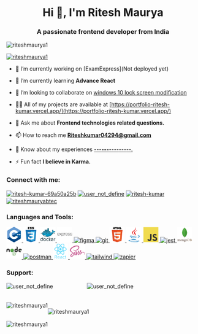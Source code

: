 <h1 align="center">Hi 👋, I'm Ritesh Maurya</h1>
<h3 align="center">A passionate frontend developer from India</h3>

<p align="left"> <img src="https://komarev.com/ghpvc/?username=riteshmaurya1&label=Profile%20views&color=0e75b6&style=flat" alt="riteshmaurya1" /> </p>

<p align="left"> <a href="https://github.com/ryo-ma/github-profile-trophy"><img src="https://github-profile-trophy.vercel.app/?username=riteshmaurya1" alt="riteshmaurya1" /></a> </p>

- 🔭 I’m currently working on [ExamExpress](Not deployed yet)

- 🌱 I’m currently learning **Advance React**

- 👯 I’m looking to collaborate on [windows 10 lock screen modification](---**---**---**---)

- 👨‍💻 All of my projects are available at [https://portfolio-ritesh-kumar.vercel.app/](https://portfolio-ritesh-kumar.vercel.app/)

- 💬 Ask me about **Frontend technologies related questions.**

- 📫 How to reach me **Riteshkumar04294@gmail.com**

- 📄 Know about my experiences [---**---**----*---*--.](---**---**----*---*--.)

- ⚡ Fun fact **I believe in Karma.**

<h3 align="left">Connect with me:</h3>
<p align="left">
<a href="https://linkedin.com/in/ritesh-kumar-69a50a25b" target="blank"><img align="center" src="https://raw.githubusercontent.com/rahuldkjain/github-profile-readme-generator/master/src/images/icons/Social/linked-in-alt.svg" alt="ritesh-kumar-69a50a25b" height="30" width="40" /></a>
<a href="https://instagram.com/user_not_define" target="blank"><img align="center" src="https://raw.githubusercontent.com/rahuldkjain/github-profile-readme-generator/master/src/images/icons/Social/instagram.svg" alt="user_not_define" height="30" width="40" /></a>
<a href="https://www.leetcode.com/ritesh-kumar" target="blank"><img align="center" src="https://raw.githubusercontent.com/rahuldkjain/github-profile-readme-generator/master/src/images/icons/Social/leet-code.svg" alt="ritesh-kumar" height="30" width="40" /></a>
<a href="https://auth.geeksforgeeks.org/user/riteshmauryabtec" target="blank"><img align="center" src="https://raw.githubusercontent.com/rahuldkjain/github-profile-readme-generator/master/src/images/icons/Social/geeks-for-geeks.svg" alt="riteshmauryabtec" height="30" width="40" /></a>
</p>

<h3 align="left">Languages and Tools:</h3>
<p align="left"> <a href="https://www.w3schools.com/cpp/" target="_blank" rel="noreferrer"> <img src="https://raw.githubusercontent.com/devicons/devicon/master/icons/cplusplus/cplusplus-original.svg" alt="cplusplus" width="40" height="40"/> </a> <a href="https://www.w3schools.com/css/" target="_blank" rel="noreferrer"> <img src="https://raw.githubusercontent.com/devicons/devicon/master/icons/css3/css3-original-wordmark.svg" alt="css3" width="40" height="40"/> </a> <a href="https://www.docker.com/" target="_blank" rel="noreferrer"> <img src="https://raw.githubusercontent.com/devicons/devicon/master/icons/docker/docker-original-wordmark.svg" alt="docker" width="40" height="40"/> </a> <a href="https://expressjs.com" target="_blank" rel="noreferrer"> <img src="https://raw.githubusercontent.com/devicons/devicon/master/icons/express/express-original-wordmark.svg" alt="express" width="40" height="40"/> </a> <a href="https://www.figma.com/" target="_blank" rel="noreferrer"> <img src="https://www.vectorlogo.zone/logos/figma/figma-icon.svg" alt="figma" width="40" height="40"/> </a> <a href="https://git-scm.com/" target="_blank" rel="noreferrer"> <img src="https://www.vectorlogo.zone/logos/git-scm/git-scm-icon.svg" alt="git" width="40" height="40"/> </a> <a href="https://www.w3.org/html/" target="_blank" rel="noreferrer"> <img src="https://raw.githubusercontent.com/devicons/devicon/master/icons/html5/html5-original-wordmark.svg" alt="html5" width="40" height="40"/> </a> <a href="https://www.java.com" target="_blank" rel="noreferrer"> <img src="https://raw.githubusercontent.com/devicons/devicon/master/icons/java/java-original.svg" alt="java" width="40" height="40"/> </a> <a href="https://developer.mozilla.org/en-US/docs/Web/JavaScript" target="_blank" rel="noreferrer"> <img src="https://raw.githubusercontent.com/devicons/devicon/master/icons/javascript/javascript-original.svg" alt="javascript" width="40" height="40"/> </a> <a href="https://jestjs.io" target="_blank" rel="noreferrer"> <img src="https://www.vectorlogo.zone/logos/jestjsio/jestjsio-icon.svg" alt="jest" width="40" height="40"/> </a> <a href="https://www.mongodb.com/" target="_blank" rel="noreferrer"> <img src="https://raw.githubusercontent.com/devicons/devicon/master/icons/mongodb/mongodb-original-wordmark.svg" alt="mongodb" width="40" height="40"/> </a> <a href="https://nodejs.org" target="_blank" rel="noreferrer"> <img src="https://raw.githubusercontent.com/devicons/devicon/master/icons/nodejs/nodejs-original-wordmark.svg" alt="nodejs" width="40" height="40"/> </a> <a href="https://postman.com" target="_blank" rel="noreferrer"> <img src="https://www.vectorlogo.zone/logos/getpostman/getpostman-icon.svg" alt="postman" width="40" height="40"/> </a> <a href="https://reactjs.org/" target="_blank" rel="noreferrer"> <img src="https://raw.githubusercontent.com/devicons/devicon/master/icons/react/react-original-wordmark.svg" alt="react" width="40" height="40"/> </a> <a href="https://sass-lang.com" target="_blank" rel="noreferrer"> <img src="https://raw.githubusercontent.com/devicons/devicon/master/icons/sass/sass-original.svg" alt="sass" width="40" height="40"/> </a> <a href="https://tailwindcss.com/" target="_blank" rel="noreferrer"> <img src="https://www.vectorlogo.zone/logos/tailwindcss/tailwindcss-icon.svg" alt="tailwind" width="40" height="40"/> </a> <a href="https://zapier.com" target="_blank" rel="noreferrer"> <img src="https://www.vectorlogo.zone/logos/zapier/zapier-icon.svg" alt="zapier" width="40" height="40"/> </a> </p>

<h3 align="left">Support:</h3>
<p><a href="https://www.buymeacoffee.com/user_not_define"> <img align="left" src="https://cdn.buymeacoffee.com/buttons/v2/default-yellow.png" height="50" width="210" alt="user_not_define" /></a><a href="https://ko-fi.com/user_not_define"> <img align="left" src="https://cdn.ko-fi.com/cdn/kofi3.png?v=3" height="50" width="210" alt="user_not_define" /></a></p><br><br>

<p><img align="left" src="https://github-readme-stats.vercel.app/api/top-langs?username=riteshmaurya1&show_icons=true&locale=en&layout=compact" alt="riteshmaurya1" /></p>

<p>&nbsp;<img align="center" src="https://github-readme-stats.vercel.app/api?username=riteshmaurya1&show_icons=true&locale=en" alt="riteshmaurya1" /></p>

<p><img align="center" src="https://github-readme-streak-stats.herokuapp.com/?user=riteshmaurya1&" alt="riteshmaurya1" /></p>
